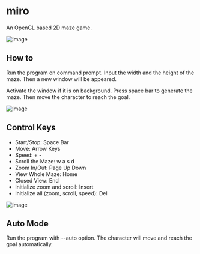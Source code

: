 miro
====
An OpenGL based 2D maze game.

![image](http://i1138.photobucket.com/albums/n532/pidiom/miro.png)

## How to ##
Run the program on command prompt. Input the width and the height of the maze. Then a new window will be appeared.

Activate the window if it is on background. Press space bar to generate the maze. Then move the character to reach the goal.

![image](http://i1138.photobucket.com/albums/n532/pidiom/mirofull.png)

## Control Keys ##
*	Start/Stop: Space Bar
*	Move: Arrow Keys
*	Speed: + -
*	Scroll the Maze: w a s d
*	Zoom In/Out: Page Up Down
*	View Whole Maze: Home
*	Closed View: End
*	Initialize zoom and scroll: Insert
*	Initialize all (zoom, scroll, speed): Del

![image](http://i1138.photobucket.com/albums/n532/pidiom/reachthegoal.png)

## Auto Mode ##
Run the program with --auto option. The character will move and reach the goal automatically.
